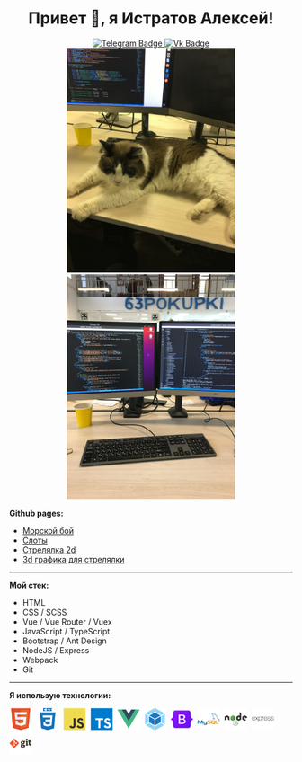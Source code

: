 <h1 align="center">
  Привет 👋, я Истратов Алексей!
</h1>

<div id="badges" align="center">
  <a href="https://t.me/alexey1848">
    <img src="https://img.shields.io/badge/telegram-gray?style=for-the-badge&logo=telegram&logoColor=white" alt="Telegram Badge"/>
  </a>
  <a href="https://vk.com/istratov_alexey">
    <img src="https://img.shields.io/badge/vk-blue?style=for-the-badge&logo=vk&logoColor=white" alt="Vk Badge"/>
  </a>
</div>

<div align="center">
  <img src="https://github.com/llilliillill/office/blob/master/image-26-06-22-05-51-5.jpeg" width="300" height="400" />
  <img src="https://github.com/llilliillill/office/blob/master/image-29-03-22-06-58.jpeg" width="300" height="400" />
</div>

**Github pages:**
 - <a href="https://llilliillill.github.io/sea-battle/">Морской бой</a>
 - <a href="https://llilliillill.github.io/slot/">Слоты</a>
 - <a href="https://llilliillill.github.io/Game/">Стрелялка 2d</a>
 - <a href="https://llilliillill.github.io/Game-2.0/">3d графика для стрелялки</a>
***

**Мой стек:**
  - HTML
  - CSS / SCSS
  - Vue / Vue Router / Vuex
  - JavaScript / TypeScript
  - Bootstrap / Ant Design
  - NodeJS / Express
  - Webpack
  - Git
***

**Я использую технологии:**

<div>
  <img src="https://github.com/devicons/devicon/blob/master/icons/html5/html5-original.svg" title="HTML5" alt="HTML" width="40" height="40"/>&nbsp;
  <img src="https://github.com/devicons/devicon/blob/master/icons/css3/css3-plain-wordmark.svg"  title="CSS3" alt="CSS" width="40" height="40"/>&nbsp;
  <img src="https://github.com/devicons/devicon/blob/master/icons/javascript/javascript-original.svg" title="JavaScript" alt="JavaScript" width="40" height="40"/>&nbsp;  
  <img src="https://github.com/devicons/devicon/blob/master/icons/typescript/typescript-plain.svg" title="TypeScript" alt="TypeScript" width="40" height="40"/>&nbsp;
  <img src="https://github.com/devicons/devicon/blob/master/icons/vuejs/vuejs-original.svg" title="Vue" alt="Vue" width="40" height="40"/>&nbsp;
  <img src="https://github.com/devicons/devicon/blob/master/icons/webpack/webpack-original.svg" title="Webpack" alt="Webpack" width="40" height="40"/>&nbsp;
  <img src="https://github.com/devicons/devicon/blob/master/icons/bootstrap/bootstrap-original.svg" title="Bootstrap" alt="Bootstrap" width="40" height="40"/>&nbsp;
  <img src="https://github.com/devicons/devicon/blob/master/icons/mysql/mysql-original-wordmark.svg" title="MySQL"  alt="MySQL" width="40" height="40"/>&nbsp;
  <img src="https://github.com/devicons/devicon/blob/master/icons/nodejs/nodejs-original-wordmark.svg" title="NodeJS" alt="NodeJS" width="40" height="40"/>&nbsp;
  <img src="https://github.com/devicons/devicon/blob/master/icons/express/express-original-wordmark.svg" title="ExpressJS" alt="ExpressJS" width="40" height="40"/>&nbsp;
  <img src="https://github.com/devicons/devicon/blob/master/icons/git/git-original-wordmark.svg" title="Git" **alt="Git" width="40" height="40"/>
</div>

